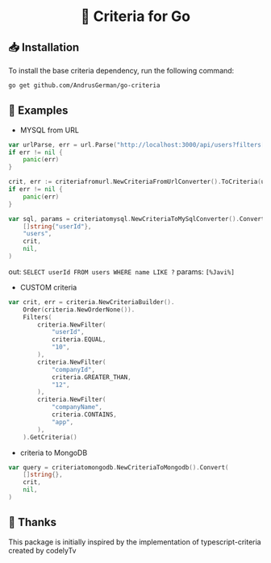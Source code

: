 <h1 align="center">
  🎼 Criteria for Go
</h1>

<!-- <p align="center">
    <a href="https://github.com/CodelyTV"><img src="https://img.shields.io/badge/Codely-OS-green.svg?style=flat-square" alt="Codely Open Source projects"/></a>
    <a href="https://pro.codely.com"><img src="https://img.shields.io/badge/Codely-Pro-black.svg?style=flat-square" alt="Codely Pro courses"/></a>
</p> -->

## 📥 Installation

To install the base criteria dependency, run the following command:

```sh
go get github.com/AndrusGerman/go-criteria
```


## 🎉 Examples

* MYSQL from URL
```go
var urlParse, err = url.Parse("http://localhost:3000/api/users?filters[0][field]=name&filters[0][operator]=CONTAINS&filters[0][value]=Javi")
if err != nil {
	panic(err)
}

crit, err := criteriafromurl.NewCriteriaFromUrlConverter().ToCriteria(urlParse)
if err != nil {
	panic(err)
}

var sql, params = criteriatomysql.NewCriteriaToMySqlConverter().Convert(
	[]string{"userId"},
	"users",
	crit,
	nil,
)
```

out: `SELECT userId FROM users WHERE name LIKE ?` params: `[%Javi%]`


* CUSTOM criteria
```go
var crit, err = criteria.NewCriteriaBuilder().
	Order(criteria.NewOrderNone()).
	Filters(
		criteria.NewFilter(
			"userId",
			criteria.EQUAL,
			"10",
		),
		criteria.NewFilter(
			"companyId",
			criteria.GREATER_THAN,
			"12",
		),
		criteria.NewFilter(
			"companyName",
			criteria.CONTAINS,
			"app",
		),
	).GetCriteria()
```

* criteria to MongoDB
```go
var query = criteriatomongodb.NewCriteriaToMongodb().Convert(
	[]string{},
	crit,
	nil,
)
```

## 🐂 Thanks

This package is initially inspired by the implementation of typescript-criteria created by codelyTv
